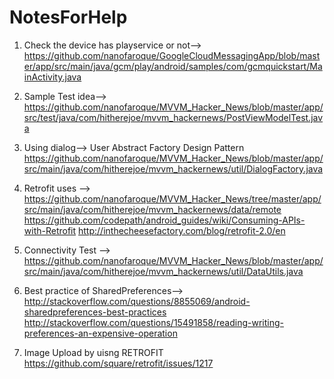# NotesForHelp

1. Check the device has playservice or not--> 
  https://github.com/nanofaroque/GoogleCloudMessagingApp/blob/master/app/src/main/java/gcm/play/android/samples/com/gcmquickstart/MainActivity.java
2. Sample Test idea-->
  https://github.com/nanofaroque/MVVM_Hacker_News/blob/master/app/src/test/java/com/hitherejoe/mvvm_hackernews/PostViewModelTest.java
3. Using dialog--> User Abstract Factory Design Pattern
  https://github.com/nanofaroque/MVVM_Hacker_News/blob/master/app/src/main/java/com/hitherejoe/mvvm_hackernews/util/DialogFactory.java
4. Retrofit uses --> 
  https://github.com/nanofaroque/MVVM_Hacker_News/tree/master/app/src/main/java/com/hitherejoe/mvvm_hackernews/data/remote
  https://github.com/codepath/android_guides/wiki/Consuming-APIs-with-Retrofit
  http://inthecheesefactory.com/blog/retrofit-2.0/en
5. Connectivity Test -->
  https://github.com/nanofaroque/MVVM_Hacker_News/blob/master/app/src/main/java/com/hitherejoe/mvvm_hackernews/util/DataUtils.java
6. Best practice of SharedPreferences--> 
  http://stackoverflow.com/questions/8855069/android-sharedpreferences-best-practices
  http://stackoverflow.com/questions/15491858/reading-writing-preferences-an-expensive-operation

7. Image Upload by uisng RETROFIT
   https://github.com/square/retrofit/issues/1217

